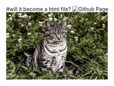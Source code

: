 #will it become a html file?
![Github Page](https://github.com/choisiukwan1234)
<img src="test.jpg"> 
